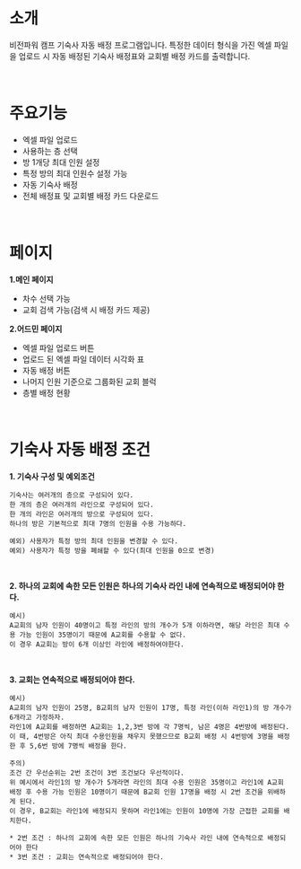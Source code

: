# 소개
비전파워 캠프 기숙사 자동 배정 프로그램입니다.
특정한 데이터 형식을 가진 엑셀 파일을 업로드 시 자동 배정된 기숙사 배정표와 교회별 배정 카드를 출력합니다.

<br/>

# 주요기능
* 엑셀 파일 업로드
* 사용하는 층 선택
* 방 1개당 최대 인원 설정
* 특정 방의 최대 인원수 설정 가능
* 자동 기숙사 배정
* 전체 배정표 및 교회별 배정 카드 다운로드

<br/>

# 페이지
**1.메인 페이지**
* 차수 선택 가능
* 교회 검색 가능(검색 시 배정 카드 제공)

**2.어드민 페이지**
* 엑셀 파일 업로드 버튼
* 업로드 된 엑셀 파일 데이터 시각화 표
* 자동 배정 버튼
* 나머지 인원 기준으로 그룹화된 교회 블럭
* 층별 배정 현황 

<br/>


# 기숙사 자동 배정 조건
**1. 기숙사 구성 및 예외조건**
```
기숙사는 여러개의 층으로 구성되어 있다.
한 개의 층은 여러개의 라인으로 구성되어 있다.
한 개의 라인은 여러개의 방으로 구성되어 있다.
하나의 방은 기본적으로 최대 7명의 인원을 수용 가능하다.
```
```
예외) 사용자가 특정 방의 최대 인원을 변경할 수 있다.
예외) 사용자가 특정 방을 폐쇄할 수 있다(최대 인원을 0으로 변경)
```

<br/>

**2. 하나의 교회에 속한 모든 인원은 하나의 기숙사 라인 내에 연속적으로 배정되어야 한다.**
```
예시) 
A교회의 남자 인원이 40명이고 특정 라인의 방의 개수가 5개 이하라면, 해당 라인은 최대 수용 가능 인원이 35명이기 때문에 A교회를 수용할 수 없다.
이 경우 A교회는 방이 6개 이상인 라인에 배정하여야한다.
```

<br/>

**3. 교회는 연속적으로 배정되어야 한다.** 
```
예시)
A교회의 남자 인원이 25명, B교회의 남자 인원이 17명, 특정 라인(이하 라인1)의 방 개수가 6개라고 가정하자.
라인1에 A교회를 배정하면 A교회는 1,2,3번 방에 각 7명씩, 남은 4명은 4번방에 배정된다.
이 때, 4번방은 아직 최대 수용인원을 채우지 못했으므로 B교회 배정 시 4번방에 3명을 배정한 후 5,6번 방에 7명씩 배정을 한다.
```
```
주의) 
조건 간 우선순위는 2번 조건이 3번 조건보다 우선적이다.
위 예시에서 라인1의 방 개수가 5개라면 라인의 최대 수용 인원은 35명이고 라인1에 A교회 배정 후 수용 가능 인원은 10명이기 때문에 B교회 인원 17명을 배정 시 2번 조건을 위배하게 된다.
이 경우, B교회는 라인1에 배정되지 못하며 라인1에는 인원이 10명에 가장 근접한 교회를 배치한다. 

* 2번 조건 : 하나의 교회에 속한 모든 인원은 하나의 기숙사 라인 내에 연속적으로 배정되어야 한다
* 3번 조건 : 교회는 연속적으로 배정되어야 한다.
```
